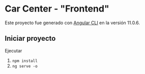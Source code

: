 # Car Center - "Frontend"

Este proyecto fue generado con  [Angular CLI](https://github.com/angular/angular-cli) en la versión 11.0.6.


## Iniciar proyecto

Ejecutar 
1. `npm install` 
2. `ng serve -o` 
